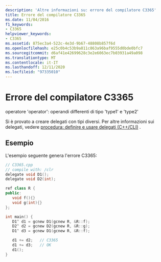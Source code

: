 ```yaml
---
description: 'Altre informazioni su: errore del compilatore C3365'
title: Errore del compilatore C3365
ms.date: 11/04/2016
f1_keywords:
- C3365
helpviewer_keywords:
- C3365
ms.assetid: 875ec3a4-522c-4e3d-9b67-48808b857f6d
ms.openlocfilehash: e25c0b4c53b9a811c863a96baf9555d0bde0bfc7
ms.sourcegitcommit: d6af41e42699628c3e2e6063ec7b03931a49a098
ms.translationtype: MT
ms.contentlocale: it-IT
ms.lasthandoff: 12/11/2020
ms.locfileid: "97335010"
---
```

# <a name="compiler-error-c3365"></a>Errore del compilatore C3365

operatore 'operator': operandi differenti di tipo 'type1' e 'type2'

Si è provato a creare delegati con tipi diversi.  Per altre informazioni sui delegati, vedere [procedura: definire e usare delegati (C++/CLI)](../../dotnet/how-to-define-and-use-delegates-cpp-cli.md) .

## <a name="example"></a>Esempio

L'esempio seguente genera l'errore C3365:

```cpp
// C3365.cpp
// compile with: /clr
delegate void D1();
delegate void D2(int);

ref class R {
public:
   void f(){}
   void g(int){}
};

int main() {
   D1^ d1 = gcnew D1(gcnew R, &R::f);
   D2^ d2 = gcnew D2(gcnew R, &R::g);
   D1^ d3 = gcnew D1(gcnew R, &R::f);

   d1 += d2;   // C3365
   d1 += d3;   // OK
   d1();
}
```
